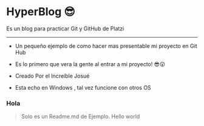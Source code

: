 # HyperBlog 😎

Es un blog para practicar Git y GitHub de Platzi

------------

- Un pequeño ejemplo de como hacer mas presentable mi proyecto en Git Hub
- Es lo primero que vera la gente al entrar a mi proyecto! 😎😲

- Creado Por el Increíble Josué
- Esta echo en Windows , tal vez funcione con otros OS
### Hola

> Solo es un Readme.md de Ejemplo.
> Hello world
